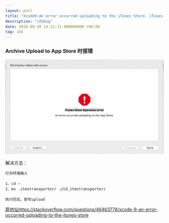 ```yaml
---
layout: post
title: "Xcode9:An error occurred uploading to the iTunes Store. iTunes Store Operation Failed"
description: "iOSbug"
date: 2018-09-28 14:22:11.000000000 +09:00
tag: iOS
---
```



### Archive Upload to App Store 时报错


![image](/assets/images/post/2018/09/20180928150022.png)


  解决方法：

	打开终端输入

	1、cd ~
	2、mv .itmstransporter/ .old_itmstransporter/

	执行完后，即可upload


[原地址https://stackoverflow.com/questions/46463778/xcode-9-an-error-occurred-uploading-to-the-itunes-store](https://stackoverflow.com/questions/46463778/xcode-9-an-error-occurred-uploading-to-the-itunes-store)
